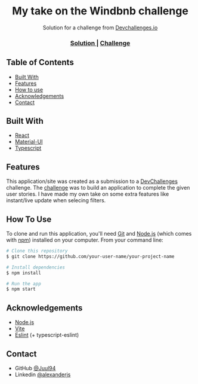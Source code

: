 <!-- Please update value in the {}  -->

<h1 align="center">My take on the Windbnb challenge</h1>

<div align="center">
   Solution for a challenge from  <a href="http://devchallenges.io" target="_blank">Devchallenges.io</a>
</div>

<div align="center">
  <h3>
    <a href="https://juul94.github.io/devChallenges-windbnb">
      Solution
    </a>
    <span> | </span>
    <a href="https://devchallenges.io/challenges/3JFYedSOZqAxYuOCNmYD">
      Challenge
    </a>
  </h3>
</div>

## Table of Contents

- [Built With](#built-with)
- [Features](#features)
- [How to use](#how-to-use)
- [Acknowledgements](#acknowledgements)
- [Contact](#contact)

## Built With

- [React](https://reactjs.org/)
- [Material-UI](https://mui.com/)
- [Typescript](https://www.typescriptlang.org/)

## Features

This application/site was created as a submission to a [DevChallenges](https://devchallenges.io/challenges) challenge. The [challenge](https://devchallenges.io/challenges/3JFYedSOZqAxYuOCNmYD) was to build an application to complete the given user stories. I have made my own take on some extra features like instant/live update when selecing filters.

## How To Use

To clone and run this application, you'll need [Git](https://git-scm.com) and [Node.js](https://nodejs.org/en/download/) (which comes with [npm](http://npmjs.com)) installed on your computer. From your command line:

```bash
# Clone this repository
$ git clone https://github.com/your-user-name/your-project-name

# Install dependencies
$ npm install

# Run the app
$ npm start
```

## Acknowledgements

- [Node.js](https://nodejs.org/)
- [Vite](https://vitejs.dev/)
- [Eslint](https://eslint.org/) (+ typescript-eslint)

## Contact

- GitHub [@Juul94](https://github.com/Juul94)
- Linkedin [@alexanderjs](https://www.linkedin.com/in/alexanderjs)
